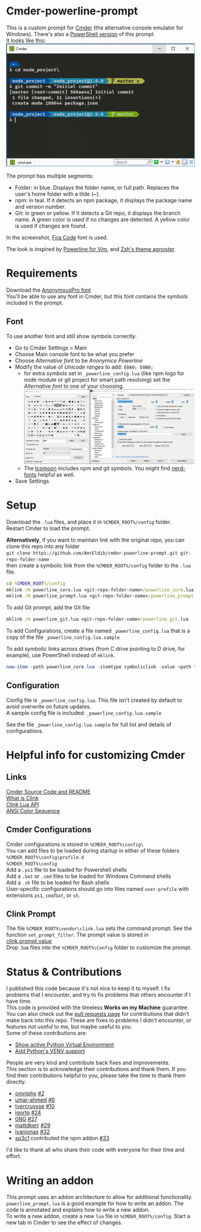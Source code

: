 # Cmder-powerline-prompt

This is a custom prompt for [Cmder](http://cmder.net/) (the alternative console emulator for Windows). There's also a [PowerShell version](https://github.com/AmrEldib/cmder-powershell-powerline-prompt) of this prompt.  
It looks like this:  
![screenshot](screenshot.png)

The prompt has multiple segments:  
- Folder: in blue. Displays the folder name, or full path. Replaces the user's home folder with a tilde (~).  
- npm: in teal. If it detects an npm package, it displays the package name and version number.  
- Git: in green or yellow. If it detects a Git repo, it displays the branch name. A green color is used if no changes are detected. A yellow color is used if changes are found.  

In the screenshot, [Fira Code](https://github.com/tonsky/FiraCode) font is used.  

The look is inspired by [Powerline for Vim](https://github.com/powerline/powerline), and [Zsh's theme agnoster](https://github.com/agnoster/agnoster-zsh-theme).

# Requirements

Download the [AnonymousPro font](https://github.com/powerline/fonts/tree/master/AnonymousPro)  
You'll be able to use any font in Cmder, but this font contains the symbols included in the prompt.

## Font

To use another font and still show symbols correctly:

* Go to Cmder Settings > Main
* Choose Main console font to be what you prefer
* Choose _Alternative font_ to be _Anonymice Powerline_
* Modify the value of _Unicode ranges_ to add: `E0A0; E0B0;`
  * for extra symbols set in `_powerline_config.lua` (like npm logo for node module or git project for smart path resolving) set the _Alternative font_ to one of your choosing.
    ![screenshot](screenshot_fonts.png)
  * The [Icomoon](https://icomoon.io/) includes npm and git symbols. You might find [nerd-fonts](https://github.com/ryanoasis/nerd-fonts) helpful as well.  
* Save Settings

# Setup

Download the `.lua` files, and place it in `%CMDER_ROOT%/config` folder.  
Restart Cmder to load the prompt.

**Alternatively**, if you want to maintain link with the original repo, you can clone this repo into any folder  
`git clone https://github.com/AmrEldib/cmder-powerline-prompt.git git-repo-folder-name`  
then create a symbolic link from the `%CMDER_ROOT%/config` folder to the `.lua` file.

```bat
cd %CMDER_ROOT%/config  
mklink /H powerline_core.lua <git-repo-folder-name>/powerline_core.lua
mklink /H powerline_prompt.lua <git-repo-folder-name>/powerline_prompt.lua
```

To add Git prompt, add the Git file

```bat
mklink /H powerline_git.lua <git-repo-folder-name>/powerline_git.lua
```

To add Configurations, create a file named `_powerline_config.lua` that is a copy of the file `_powerline_config.lua.sample`

To add symbolic links across drives (from C drive pointing to D drive, for example), use PowerShell instead of `mklink`.  
```powershell
new-item -path powerline_core.lua -itemtype symboliclink -value <path to repo folder>\cmder-powerline-prompt\powerline_core.lua
```

## Configuration

Config file is `_powerline_config.lua`. This file isn't created by default to avoid overwrite on future updates.  
A sample config file is included: `_powerline_config.lua.sample`

See the file `_powerline_config.lua.sample` for full list and details of configurations.  

# Helpful info for customizing Cmder

## Links

[Cmder Source Code and README](https://github.com/cmderdev/cmder)  
[What is Clink](https://github.com/AmrEldib/cmder-powerline-prompt/blob/master/docs/clink.md)  
[Clink Lua API](https://github.com/AmrEldib/cmder-powerline-prompt/blob/master/docs/clink_api.md)  
[ANSI Color Sequence](http://ascii-table.com/ansi-escape-sequences.php)

## Cmder Configurations

Cmder configurations is stored in `%CMDER_ROOT%\config\`  
You can add files to be loaded during startup in either of these folders  
 `%CMDER_ROOT%\config\profile.d`  
 `%CMDER_ROOT%\config`  
Add a `.ps1` file to be loaded for Powershell shells  
Add a `.bat` or `.cmd` files to be loaded for Windows Command shells  
Add a `.sh` file to be loaded for Bash shells  
User-specific configurations should go into files named `user-profile` with extensions `ps1`, `cmd`/`bat`, or `sh`.

## Clink Prompt

The file `%CMDER_ROOT%\vendor\clink.lua` sets the command prompt. See the function `set_prompt_filter`.
The prompt value is stored in [clink.prompt.value](https://github.com/mridgers/clink/blob/master/docs/api.md#clinkpromptvalue)  
Drop .lua files into the `%CMDER_ROOT%\Config` folder to customize the prompt.

# Status & Contributions

I published this code because it's not nice to keep it to myself. I fix problems that I encounter, and try to fix problems that others encounter if I have time.  
This code is provided with the timeless **Works on my Machine** guarantee.  
You can also check out the [pull requests page](https://github.com/AmrEldib/cmder-powerline-prompt/pulls) for contributions that didn't make back into this repo. These are fixes to problems I didn't encounter, or features not useful to me, but maybe useful to you.  
Some of these contributions are:  
- [Show active Python Virtual Environment](https://github.com/AmrEldib/cmder-powerline-prompt/issues/5)  
- [Add Python's VENV support](https://github.com/AmrEldib/cmder-powerline-prompt/pull/21)  

People are very kind and contribute back fixes and improvements.  
This section is to acknowledge their contributions and thank them. If you find their contributions helpful to you, please take the time to thank them directly.

* [omniphx](https://github.com/omniphx) [#2](https://github.com/AmrEldib/cmder-powerline-prompt/pull/2)
* [umar-ahmed](https://github.com/umar-ahmed) [#6](https://github.com/AmrEldib/cmder-powerline-prompt/pull/6)
* [tvercruysse](https://github.com/tvercruysse) [#10](https://github.com/AmrEldib/cmder-powerline-prompt/pull/10)
* [igortg](https://github.com/igortg) [#24](https://github.com/AmrEldib/cmder-powerline-prompt/pull/24)
* [0NG](https://github.com/0NG) [#27](https://github.com/AmrEldib/cmder-powerline-prompt/pull/27)
* [mattdkerr](https://github.com/mattdkerr) [#29](https://github.com/AmrEldib/cmder-powerline-prompt/pull/29)
* [ivanjonas](https://github.com/ivanjonas) [#32](https://github.com/AmrEldib/cmder-powerline-prompt/pull/32)
* [sp3c1](https://github.com/sp3c1) contributed the npm addon [#33](https://github.com/AmrEldib/cmder-powerline-prompt/pull/33)

I'd like to thank all who share their code with everyone for their time and effort.

# Writing an addon  
This prompt uses an addon architecture to allow for additional functionality.  
`powerline_prompt.lua` is a good example for how to write an addon. The code is annotated and explains how to write a new addon.  
To write a new addon, create a new `lua` file in `%CMDER_ROOT%/config`. Start a new tab in Cmder to see the effect of changes.  
